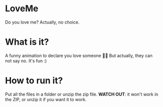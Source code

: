 # LoveMe
Do you love me? Actually, no choice.

# What is it?
A funny animation to declare you love someone 💓💓
But actually, they can not say no.
It's fun :)

# How to run it?
Put all the files in a folder or unzip the zip file.
**WATCH OUT**: it won't work in the ZIP, or unzip it if you want it to work.
